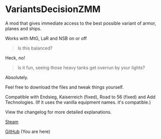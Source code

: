 # VariantsDecisionZMM
A mod that gives immediate access to the best possible variant of armor, planes and ships.

Works with MtG, LaR and NSB on or off

> Is this balanced?

Heck, no!

> Is it fun, seeing those heavy tanks get overrun by your lights?

Absolutely.

Feel free to download the files and tweak things yourself.

Compatible with Endsieg, Kaiserreich (fixed), Road to 56 (fixed) and Add Technologies. (If it uses the vanilla equipment names. it's compatible.)

View the changelog for more detailed explanations.

[Steam](https://steamcommunity.com/sharedfiles/filedetails/?id=2073531590)

[GitHub](https://github.com/FGRemastered/VariantsDecisionZMM) (You are here)
